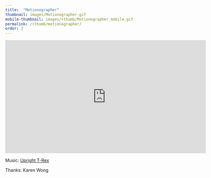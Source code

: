 ```yaml
---
title:  "Motionographer"
thumbnail: images/Motionographer.gif
mobile-thumbnail: images/+thumb/Motionographer_mobile.gif
permalink: /+thumb/motionographer/
order: 2
---
```


<div class='embed-container'>
    <iframe src="https://player.vimeo.com/video/117219930" width="640" height="360" frameborder="0" webkitallowfullscreen mozallowfullscreen allowfullscreen></iframe>
</div>

Music: [Upright T-Rex](http://uprighttrexmusic.com)

Thanks: Karen Wong
